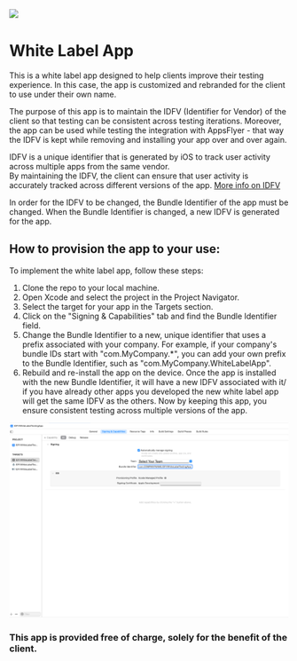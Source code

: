 <img src="https://massets.appsflyer.com/wp-content/uploads/2018/06/20092440/static-ziv_1TP.png"  width="400" > 

# White Label App
This is a white label app designed to help clients improve their testing experience. 
In this case, the app is customized and rebranded for the client to use under their own name.

The purpose of this app is to maintain the IDFV (Identifier for Vendor) of the client so that testing can be consistent across testing iterations.
Moreover, the app can be used while testing the integration with AppsFlyer - that way the IDFV is kept while removing and installing your app over and over again. 

IDFV is a unique identifier that is generated by iOS to track user activity across multiple apps from the same vendor. <br/>By maintaining the IDFV, the client can ensure that user activity is accurately tracked across different versions of the app.
[More info on IDFV](https://www.appsflyer.com/glossary/idfv/)

In order for the IDFV to be changed, the Bundle Identifier of the app must be changed. When the Bundle Identifier is changed, a new IDFV is generated for the app.

## How to provision the app to your use:
To implement the white label app, follow these steps:

1. Clone the repo to your local machine.
2. Open Xcode and select the project in the Project Navigator.
3. Select the target for your app in the Targets section.
4. Click on the "Signing & Capabilities" tab and find the Bundle Identifier field.
5. Change the Bundle Identifier to a new, unique identifier that uses a prefix associated with your company. For example, if your company's bundle IDs start with "com.MyCompany.*", you can add your own prefix to the Bundle Identifier, such as "com.MyCompany.WhiteLabelApp".
6. Rebuild and re-install the app on the device.
Once the app is installed with the new Bundle Identifier, it will have a new IDFV associated with it/ if you have already other apps you developed the new white label app will get the same IDFV as the others. Now by keeping this app, you ensure consistent testing across multiple versions of the app.

![Screenshot](Screenshot%202023-04-16%20at%2011.15.23.png)


### This app is provided free of charge, solely for the benefit of the client.

